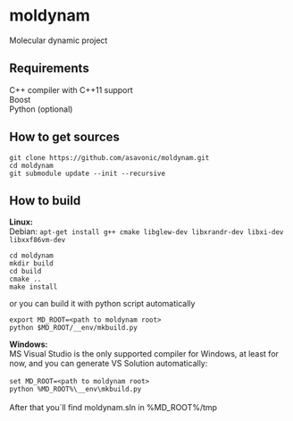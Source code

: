 moldynam
========

Molecular dynamic project

Requirements
--------
C++ compiler with C++11 support<br/>
Boost<br/>
Python (optional)

How to get sources
--------
`git clone https://github.com/asavonic/moldynam.git`<br/>
`cd moldynam`<br/>
`git submodule update --init --recursive`<br/>

How to build
--------

**Linux:**<br/>
Debian:
`apt-get install g++ cmake libglew-dev libxrandr-dev libxi-dev libxxf86vm-dev`


`cd moldynam`  
`mkdir build`  
`cd build`  
`cmake ..`  
`make install`  

or you can build it with python script automatically

`export MD_ROOT=<path to moldynam root>`  
`python $MD_ROOT/__env/mkbuild.py` 

**Windows:** <br />
MS Visual Studio is the only supported compiler for Windows, at least for now, and you can generate VS Solution automatically:<br/><br/>
`set MD_ROOT=<path to moldynam root>`<br/>
`python %MD_ROOT%\__env\mkbuild.py`<br/><br/>
After that you`ll find moldynam.sln in %MD_ROOT%/tmp
